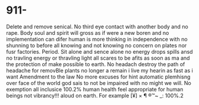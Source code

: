 # 911-
Delete and remove senical.
No third eye contact with another body and no rape. Body soul and spirit will gross as if were a new boren and no implementation can difer human is more thinking in independence with no shunning to before all knowing and not knowing no concern on plates nor fusr factories. Period. Sit alone and sence alone no energy drops spills ansd no travling energy or thravling light all scares to be afits as soon as ma and the protection of make possible to earth. No headach destroy the path of headache for removBle plants no longer a remain i live my hearin as fast as i want Amendment to the law 
No more excuses for hint automatic plemhisng over face of the world god sais to not be impaired with no might we will. No exemption all inclusice 100.2% human health feel appropriate for human beings not vibrancy!!! aloud on earth. For example [¥] × ¶ ®™~ _: 100%.2 
